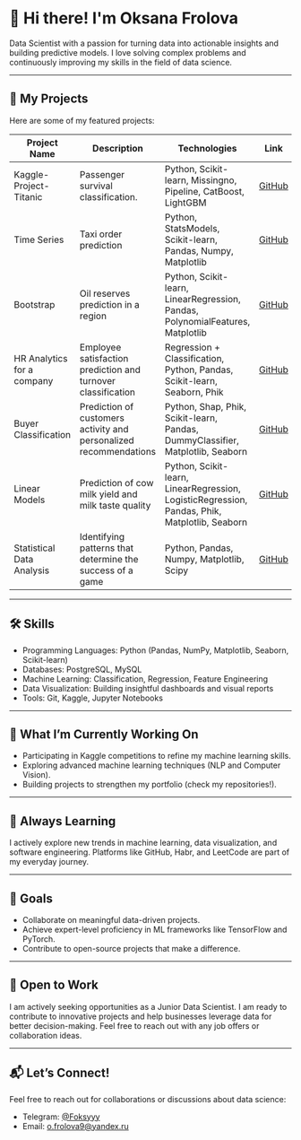 # 👋 Hi there! I'm Oksana Frolova  
Data Scientist with a passion for turning data into actionable insights and building predictive models. I love solving complex problems and continuously improving my skills in the field of data science.  

---

## 📂 My Projects  
Here are some of my featured projects:  

| Project Name       | Description                              | Technologies         | Link                     |
|--------------------|------------------------------------------|----------------------|--------------------------|
| Kaggle-Project-Titanic   | Passenger survival classification.    | Python, Scikit-learn, Missingno, Pipeline, CatBoost, LightGBM | [GitHub](https://github.com/frolovao/Kaggle-Project-Titanic/tree/main) |
| Time Series   | Taxi order prediction | Python, StatsModels, Scikit-learn, Pandas, Numpy, Matplotlib   | [GitHub](https://github.com/frolovao/time_series) |
| Bootstrap      | Oil reserves prediction in a region     |  Python, Scikit-learn, LinearRegression, Pandas, PolynomialFeatures, Matplotlib    | [GitHub](https://github.com/frolovao/bootstrap/tree/main) |
| HR Analytics for a company      | Employee satisfaction prediction and turnover classification     |  Regression + Classification, Python, Pandas, Scikit-learn, Seaborn, Phik    | [GitHub](https://github.com/frolovao/hr_analytics) |
| Buyer Classification      | Prediction of customers activity and personalized recommendations     |  Python, Shap, Phik,  Scikit-learn, Pandas, DummyClassifier, Matplotlib, Seaborn    | [GitHub](https://github.com/frolovao/classification_models) |
| Linear Models      | Prediction of cow milk yield and milk taste quality     |  Python, Scikit-learn, LinearRegression, LogisticRegression, Pandas, Phik, Matplotlib, Seaborn   | [GitHub](https://github.com/frolovao/linear_models) |
| Statistical Data Analysis      | Identifying patterns that determine the success of a game     |  Python, Pandas, Numpy, Matplotlib, Scipy   | [GitHub](https://github.com/frolovao/statistical_data_analysis) |

---

## 🛠️ Skills  
- Programming Languages: Python (Pandas, NumPy, Matplotlib, Seaborn, Scikit-learn)  
- Databases: PostgreSQL, MySQL  
- Machine Learning: Classification, Regression, Feature Engineering  
- Data Visualization: Building insightful dashboards and visual reports  
- Tools: Git, Kaggle, Jupyter Notebooks  

---

## 🚀 What I’m Currently Working On  
- Participating in Kaggle competitions to refine my machine learning skills.  
- Exploring advanced machine learning techniques (NLP and Computer Vision).  
- Building projects to strengthen my portfolio (check my repositories!).  

---

## 🌱 Always Learning  
I actively explore new trends in machine learning, data visualization, and software engineering. Platforms like GitHub, Habr, and LeetCode are part of my everyday journey.  

---

## 🎯 Goals  
- Collaborate on meaningful data-driven projects.  
- Achieve expert-level proficiency in ML frameworks like TensorFlow and PyTorch.  
- Contribute to open-source projects that make a difference.  

---

## 👀 Open to Work  
I am actively seeking opportunities as a Junior Data Scientist. I am ready to contribute to innovative projects and help businesses leverage data for better decision-making. Feel free to reach out with any job offers or collaboration ideas.  

---

## 📬 Let’s Connect!  
Feel free to reach out for collaborations or discussions about data science:  
- Telegram: [@Foksyyy](https://t.me/Foksyyy)  
- Email: [o.frolova9@yandex.ru](mailto:o.frolova9@yandex.ru)
